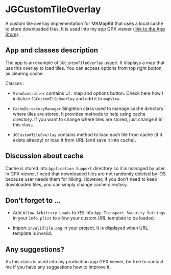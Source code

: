 # JGCustomTileOverlay
A custom tile overlay implementation for MKMapKit that uses a local cache to store downloaded tiles. It is used into my app GPX viewer ([link to the App Store](https://apps.apple.com/ch/app/gpx-viewer/id1511582047?l=fr)).

## App and classes description

The app is an example of `JGCustomTileOverlay` usage. It displays a map that use this overlay to load tiles. You can access options from top right button, as clearing cache.

Classes : 

- `ViewController` contains UI : map and options button. Check here how I initialize `JGCustomTileOverlay` and add it to `mapView`.


- `CacheDirectoryManager` Singleton class used to manage cache directory where tiles are stored. It provides methods to help using cache directory. If you want to change where tiles are stored, just change it in this class.


- `JGCustomTileOverlay` contains method to load each tile from cache (if it exists already) or load it from URL (and save it into cache).

## Discussion about cache

Cache is stored into `Application Support` directory so it is managed by user. In GPX viewer, I need that downloaded tiles are not randomly deleted by iOS because user needs them for hiking. However, if you don't need to keep downloaded tiles, you can simply change cache directory.


## Don't forget to ...

- Add `Allow Arbitrary Loads` to `YES` into `App Transport Security Settings` in your `Info.plist` to allow your custom URL template to be loaded.

- Import `invalidTile.png` in your project. It is displayed when URL template is invalid.


## Any suggestions?

As this class is used into my production app GPX viewer, be free to contact me if you have any suggestions how to improve it.